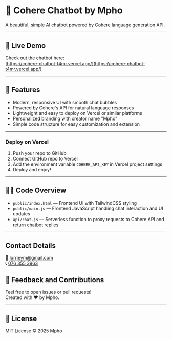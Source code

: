# 🤖 Cohere Chatbot by Mpho

A beautiful, simple AI chatbot powered by [Cohere](https://cohere.ai) language generation API.

---

## 🔗 Live Demo

Check out the chatbot here:  
[https://cohere-chatbot-t4mr.vercel.app/](https://cohere-chatbot-t4mr.vercel.app/)

---

## 🚀 Features

- Modern, responsive UI with smooth chat bubbles
- Powered by Cohere's API for natural language responses
- Lightweight and easy to deploy on Vercel or similar platforms
- Personalized branding with creator name "Mpho"
- Simple code structure for easy customization and extension

---

### Deploy on Vercel

1. Push your repo to GitHub
2. Connect GitHub repo to Vercel
3. Add the environment variable `COHERE_API_KEY` in Vercel project settings
4. Deploy and enjoy!

---

## 🧑‍💻 Code Overview

- `public/index.html` — Frontend UI with TailwindCSS styling
- `public/main.js` — Frontend JavaScript handling chat interaction and UI updates
- `api/chat.js` — Serverless function to proxy requests to Cohere API and return chatbot replies

---

## Contact Details
📧 [lorrieym@gmail.com](mailto:lorrieym@gmail.com)  
📞 [076 355 3963](tel:+27763553963)


## 💬 Feedback and Contributions

Feel free to open issues or pull requests!  
Created with ❤️ by Mpho.

---

## 📄 License

MIT License © 2025 Mpho
```

